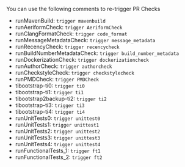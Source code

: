 You can use the following comments to re-trigger PR Checks

- runMavenBuild: `trigger mavenbuild`
- runAeriformCheck: `trigger AeriformCheck`
- runClangFormatCheck: `trigger code_format`
- runMessageMetadataCheck: `trigger message_metadata`
- runRecencyCheck: `trigger recencycheck`
- runBuildNumberMetadataCheck: `trigger build_number_metadata`
- runDockerizationCheck: `trigger dockerizationcheck`
- runAuthorCheck: `trigger authorcheck`
- runCheckstyleCheck: `trigger checkstylecheck`
- runPMDCheck: `trigger PMDCheck`
- tibootstrap-ti0: `trigger ti0`
- tibootstrap-ti1: `trigger ti1`
- tibootstrap2backup-ti2: `trigger ti2`
- tibootstrap-ti3: `trigger ti3`
- tibootstrap-ti4: `trigger ti4`
- runUnitTests0: `trigger unittest0`
- runUnitTests1: `trigger unittest1`
- runUnitTests2: `trigger unittest2`
- runUnitTests3: `trigger unittest3`
- runUnitTests4: `trigger unittest4`
- runFunctionalTests_1: `trigger ft1`
- runFunctionalTests_2: `trigger ft2`
